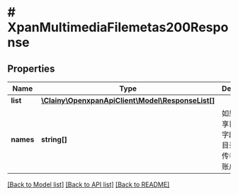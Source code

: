 # # XpanMultimediaFilemetas200Response

## Properties

Name | Type | Description | Notes
------------ | ------------- | ------------- | -------------
**list** | [**\Clainy\OpenxpanApiClient\Model\ResponseList[]**](ResponseList.md) |  |
**names** | **string[]** | 如果查询共享目录，该字段为共享目录文件上传者的uk和账户名称 |

[[Back to Model list]](../../README.md#models) [[Back to API list]](../../README.md#endpoints) [[Back to README]](../../README.md)
